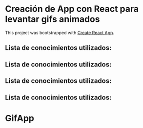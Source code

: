 # Creación de App con React para levantar gifs animados

This project was bootstrapped with [Create React App](https://github.com/facebook/create-react-app).

## Lista de conocimientos utilizados:
## Lista de conocimientos utilizados:

## Lista de conocimientos utilizados:

## Lista de conocimientos utilizados:


 
# GifApp
